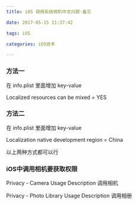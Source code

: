 ```yaml
---
title: iOS 调用系统相机中文问题-备忘

date: 2017-05-15 11:37:42

tags: iOS

categories: iOS技术

---
```


### 方法一
在 info.plist 里面增加 key-value

Localized resources can be mixed = YES

### 方法二
在 info.plist 里面增加 key-value

Localization native development region = China

以上两种方式都可以行

### iOS中调用相机要获取权限

Privacy - Camera Usage Description                   调用相机

Privacy - Photo Library Usage Description            调用相册
